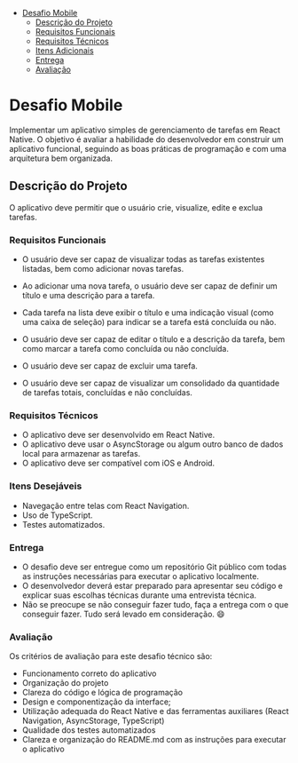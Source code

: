 - [Desafio Mobile](#desafio-mobile)
  - [Descrição do Projeto](#descrição-do-projeto)
  - [Requisitos Funcionais](#requisitos-funcionais)
  - [Requisitos Técnicos](#requisitos-técnicos)
  - [Itens Adicionais](#itens-adicionais)
  - [Entrega](#entrega)
  - [Avaliação](#avaliação)

# Desafio Mobile
Implementar um aplicativo simples de gerenciamento de tarefas em React Native. O objetivo é avaliar a habilidade do desenvolvedor em construir um aplicativo funcional, seguindo as boas práticas de programação e com uma arquitetura bem organizada.

## Descrição do Projeto
O aplicativo deve permitir que o usuário crie, visualize, edite e exclua tarefas.

### Requisitos Funcionais
- O usuário deve ser capaz de visualizar todas as tarefas existentes listadas, bem como adicionar novas tarefas.

- Ao adicionar uma nova tarefa, o usuário deve ser capaz de definir um título e uma descrição para a tarefa.

- Cada tarefa na lista deve exibir o título e uma indicação visual (como uma caixa de seleção) para indicar se a tarefa está concluída ou não.

- O usuário deve ser capaz de editar o título e a descrição da tarefa, bem como marcar a tarefa como concluída ou não concluída.

- O usuário deve ser capaz de excluir uma tarefa.

- O usuário deve ser capaz de visualizar um consolidado da quantidade de tarefas totais, concluídas e não concluídas.

### Requisitos Técnicos
- O aplicativo deve ser desenvolvido em React Native.
- O aplicativo deve usar o AsyncStorage ou algum outro banco de dados local para armazenar as tarefas.
- O aplicativo deve ser compatível com iOS e Android.

### Itens Desejáveis
- Navegação entre telas com React Navigation.
- Uso de TypeScript.
- Testes automatizados.

### Entrega
- O desafio deve ser entregue como um repositório Git público com todas as instruções necessárias para executar o aplicativo localmente.
- O desenvolvedor deverá estar preparado para apresentar seu código e explicar suas escolhas técnicas durante uma entrevista técnica.
- Não se preocupe se não conseguir fazer tudo, faça a entrega com o que conseguir fazer. Tudo será levado em consideração. 😄

### Avaliação
Os critérios de avaliação para este desafio técnico são:

- Funcionamento correto do aplicativo
- Organização do projeto
- Clareza do código e lógica de programação
- Design e componentização da interface;
- Utilização adequada do React Native e das ferramentas auxiliares (React Navigation, AsyncStorage, TypeScript)
- Qualidade dos testes automatizados
- Clareza e organização do README.md com as instruções para executar o aplicativo